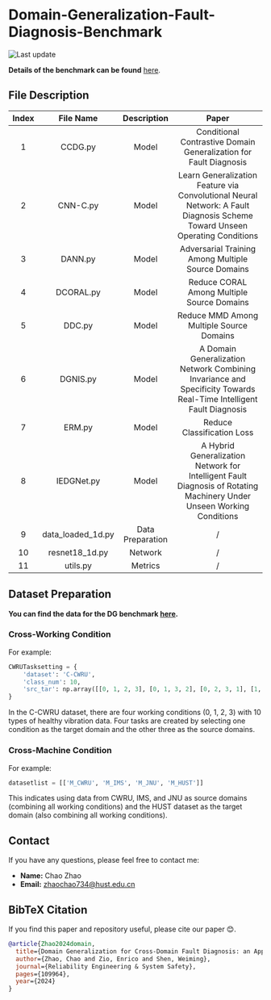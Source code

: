 
# Domain-Generalization-Fault-Diagnosis-Benchmark

![Last update](https://img.shields.io/badge/Last%20update-20240617-brightgreen)

**Details of the benchmark can be found** [here](https://ars.els-cdn.com/content/image/1-s2.0-S0951832024000395-mmc1.pdf).

## File Description

| Index | File Name        | Description                                                                                     | Paper                                                                                      |
|:-----:|:----------------:|:-----------------------------------------------------------------------------------------------:|:------------------------------------------------------------------------------------------:|
| 1     | CCDG.py          | Model                                                                                           | Conditional Contrastive Domain Generalization for Fault Diagnosis                          |
| 2     | CNN-C.py         | Model                                                                                           | Learn Generalization Feature via Convolutional Neural Network: A Fault Diagnosis Scheme Toward Unseen Operating Conditions |
| 3     | DANN.py          | Model                                                                                           | Adversarial Training Among Multiple Source Domains                                         |
| 4     | DCORAL.py        | Model                                                                                           | Reduce CORAL Among Multiple Source Domains                                                 |
| 5     | DDC.py           | Model                                                                                           | Reduce MMD Among Multiple Source Domains                                                   |
| 6     | DGNIS.py         | Model                                                                                           | A Domain Generalization Network Combining Invariance and Specificity Towards Real-Time Intelligent Fault Diagnosis |
| 7     | ERM.py           | Model                                                                                           | Reduce Classification Loss                                                                 |
| 8     | IEDGNet.py       | Model                                                                                           | A Hybrid Generalization Network for Intelligent Fault Diagnosis of Rotating Machinery Under Unseen Working Conditions |
| 9     | data_loaded_1d.py| Data Preparation                                                                                | /                                                                                          |
| 10    | resnet18_1d.py   | Network                                                                                         | /                                                                                          |
| 11    | utils.py         | Metrics                                                                                         | /                                                                                          |

## Dataset Preparation


**You can find the data for the DG benchmark [here](https://pan.quark.cn/s/981b7072139a).**


### Cross-Working Condition

For example:

```python
CWRUTasksetting = {
    'dataset': 'C-CWRU', 
    'class_num': 10, 
    'src_tar': np.array([[0, 1, 2, 3], [0, 1, 3, 2], [0, 2, 3, 1], [1, 2, 3, 0]])
}
```

In the C-CWRU dataset, there are four working conditions (0, 1, 2, 3) with 10 types of healthy vibration data. Four tasks are created by selecting one condition as the target domain and the other three as the source domains.

### Cross-Machine Condition

For example:

```python
datasetlist = [['M_CWRU', 'M_IMS', 'M_JNU', 'M_HUST']]
```

This indicates using data from CWRU, IMS, and JNU as source domains (combining all working conditions) and the HUST dataset as the target domain (also combining all working conditions).

## Contact

If you have any questions, please feel free to contact me:

- **Name:** Chao Zhao
- **Email:** zhaochao734@hust.edu.cn

## BibTeX Citation

If you find this paper and repository useful, please cite our paper 😊.

```bibtex
@article{Zhao2024domain,
  title={Domain Generalization for Cross-Domain Fault Diagnosis: an Application-oriented Perspective and a Benchmark Study},
  author={Zhao, Chao and Zio, Enrico and Shen, Weiming},
  journal={Reliability Engineering & System Safety},
  pages={109964},
  year={2024}
}
```

